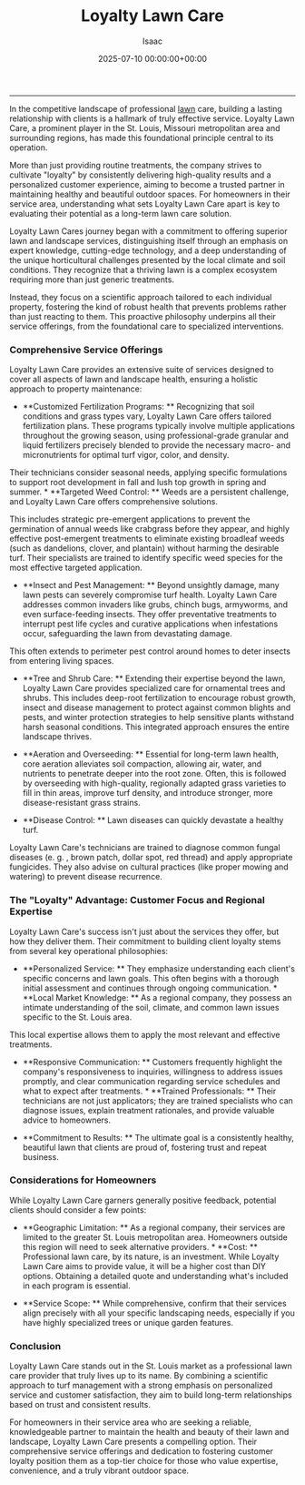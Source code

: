 ﻿---
title: Loyalty Lawn Care
description: In the competitive landscape of professional lawn care, building a lasting relationship with clients is a hallmark of truly effective service.
slug: /loyalty-lawn-care/
date: 2025-07-10 00:00:00+00:00
lastmod: 2025-07-10 00:00:00+03:00
author: Isaac
categories:
- Lawn Care
- Services
- Reviews
tags:
- lawn-care
- loyalty
- lawn
layout: post
---
---

In the competitive landscape of professional [lawn](https://pestpolicy.com/10-essential-lawn-and-garden-tools-for-fall/) care, building a lasting relationship with clients is a hallmark of truly effective service. Loyalty Lawn Care, a prominent player in the St. Louis, Missouri metropolitan area and surrounding regions, has made this foundational principle central to its operation.

More than just providing routine treatments, the company strives to cultivate "loyalty" by consistently delivering high-quality results and a personalized customer experience, aiming to become a trusted partner in maintaining healthy and beautiful outdoor spaces. For homeowners in their service area, understanding what sets Loyalty Lawn Care apart is key to evaluating their potential as a long-term lawn care solution.

Loyalty Lawn Cares journey began with a commitment to offering superior lawn and landscape services, distinguishing itself through an emphasis on expert knowledge, cutting-edge technology, and a deep understanding of the unique horticultural challenges presented by the local climate and soil conditions. They recognize that a thriving lawn is a complex ecosystem requiring more than just generic treatments.

Instead, they focus on a scientific approach tailored to each individual property, fostering the kind of robust health that prevents problems rather than just reacting to them. This proactive philosophy underpins all their service offerings, from the foundational care to specialized interventions.

###  Comprehensive Service Offerings

Loyalty Lawn Care provides an extensive suite of services designed to cover all aspects of lawn and landscape health, ensuring a holistic approach to property maintenance:

* **Customized Fertilization Programs: ** Recognizing that soil conditions and grass types vary, Loyalty Lawn Care offers tailored fertilization plans. These programs typically involve multiple applications throughout the growing season, using professional-grade granular and liquid fertilizers precisely blended to provide the necessary macro- and micronutrients for optimal turf vigor, color, and density.

Their technicians consider seasonal needs, applying specific formulations to support root development in fall and lush top growth in spring and summer. * **Targeted Weed Control: ** Weeds are a persistent challenge, and Loyalty Lawn Care offers comprehensive solutions.

This includes strategic pre-emergent applications to prevent the germination of annual weeds like crabgrass before they appear, and highly effective post-emergent treatments to eliminate existing broadleaf weeds (such as dandelions, clover, and plantain) without harming the desirable turf. Their specialists are trained to identify specific weed species for the most effective targeted application.

* **Insect and Pest Management: ** Beyond unsightly damage, many lawn pests can severely compromise turf health. Loyalty Lawn Care addresses common invaders like grubs, chinch bugs, armyworms, and even surface-feeding insects. They offer preventative treatments to interrupt pest life cycles and curative applications when infestations occur, safeguarding the lawn from devastating damage.

This often extends to perimeter pest control around homes to deter insects from entering living spaces.

* **Tree and Shrub Care: ** Extending their expertise beyond the lawn, Loyalty Lawn Care provides specialized care for ornamental trees and shrubs. This includes deep-root fertilization to encourage robust growth, insect and disease management to protect against common blights and pests, and winter protection strategies to help sensitive plants withstand harsh seasonal conditions. This integrated approach ensures the entire landscape thrives.

* **Aeration and Overseeding: ** Essential for long-term lawn health, core aeration alleviates soil compaction, allowing air, water, and nutrients to penetrate deeper into the root zone. Often, this is followed by overseeding with high-quality, regionally adapted grass varieties to fill in thin areas, improve turf density, and introduce stronger, more disease-resistant grass strains.

* **Disease Control: ** Lawn diseases can quickly devastate a healthy turf.

Loyalty Lawn Care's technicians are trained to diagnose common fungal diseases (e. g. , brown patch, dollar spot, red thread) and apply appropriate fungicides. They also advise on cultural practices (like proper mowing and watering) to prevent disease recurrence.

###  The "Loyalty" Advantage: Customer Focus and Regional Expertise

Loyalty Lawn Care's success isn't just about the services they offer, but how they deliver them. Their commitment to building client loyalty stems from several key operational philosophies:

* **Personalized Service: ** They emphasize understanding each client's specific concerns and lawn goals. This often begins with a thorough initial assessment and continues through ongoing communication. * **Local Market Knowledge: ** As a regional company, they possess an intimate understanding of the soil, climate, and common lawn issues specific to the St. Louis area.

This local expertise allows them to apply the most relevant and effective treatments.

* **Responsive Communication: ** Customers frequently highlight the company's responsiveness to inquiries, willingness to address issues promptly, and clear communication regarding service schedules and what to expect after treatments. * **Trained Professionals: ** Their technicians are not just applicators; they are trained specialists who can diagnose issues, explain treatment rationales, and provide valuable advice to homeowners.

* **Commitment to Results: ** The ultimate goal is a consistently healthy, beautiful lawn that clients are proud of, fostering trust and repeat business.

###  Considerations for Homeowners

While Loyalty Lawn Care garners generally positive feedback, potential clients should consider a few points:

* **Geographic Limitation: ** As a regional company, their services are limited to the greater St. Louis metropolitan area. Homeowners outside this region will need to seek alternative providers. * **Cost: ** Professional lawn care, by its nature, is an investment. While Loyalty Lawn Care aims to provide value, it will be a higher cost than DIY options. Obtaining a detailed quote and understanding what's included in each program is essential.

* **Service Scope: ** While comprehensive, confirm that their services align precisely with all your specific landscaping needs, especially if you have highly specialized trees or unique garden features.

###  Conclusion

Loyalty Lawn Care stands out in the St. Louis market as a professional lawn care provider that truly lives up to its name. By combining a scientific approach to turf management with a strong emphasis on personalized service and customer satisfaction, they aim to build long-term relationships based on trust and consistent results.

For homeowners in their service area who are seeking a reliable, knowledgeable partner to maintain the health and beauty of their lawn and landscape, Loyalty Lawn Care presents a compelling option. Their comprehensive service offerings and dedication to fostering customer loyalty position them as a top-tier choice for those who value expertise, convenience, and a truly vibrant outdoor space.

